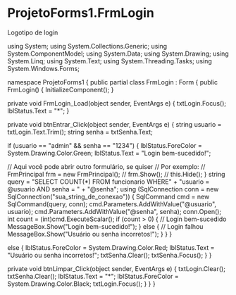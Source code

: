 # ProjetoForms1.FrmLogin
Logotipo de login

using System;
using System.Collections.Generic;
using System.ComponentModel;
using System.Data;
using System.Drawing;
using System.Linq;
using System.Text;
using System.Threading.Tasks;
using System.Windows.Forms;


namespace ProjetoForms1
    {
        public partial class FrmLogin : Form
        {
            public FrmLogin()
            {
                InitializeComponent();
            }

private void FrmLogin_Load(object sender, EventArgs e)
            {
                txtLogin.Focus();
                lblStatus.Text = "*";
            }

private void btnEntrar_Click(object sender, EventArgs e)
            {
                string usuario = txtLogin.Text.Trim();
                string senha = txtSenha.Text;

if (usuario == "admin" && senha == "1234")
                {
                    lblStatus.ForeColor = System.Drawing.Color.Green;
                    lblStatus.Text = "Login bem-sucedido!";

// Aqui você pode abrir outro formulário, se quiser
                    // Por exemplo:
                    // FrmPrincipal frm = new FrmPrincipal();
                    // frm.Show();
                    // this.Hide();
                }
                    string query = "SELECT COUNT(*) FROM funcionario WHERE" + "usuario = @usuario AND senha = " +
    "@senha";
using (SqlConnection conn = new SqlConnection("sua_string_de_conexao"))
{
    SqlCommand cmd = new SqlCommand(query, conn);
    cmd.Parameters.AddWithValue("@usuario", usuario);
    cmd.Parameters.AddWithValue("@senha", senha);
    conn.Open();
    int count = (int)cmd.ExecuteScalar();
    if (count > 0)
    {
        // Login bem-sucedido
        MessageBox.Show("Login bem-sucedido!");
    }
        else
        {
            // Login falhou
            MessageBox.Show("Usuário ou senha incorretos!");
        }
    }
}
    
else
                {
                    lblStatus.ForeColor = System.Drawing.Color.Red;
                    lblStatus.Text = "Usuário ou senha incorretos!";
                    txtSenha.Clear();
                    txtSenha.Focus();
                }
            }

private void btnLimpar_Click(object sender, EventArgs e)
            {
                txtLogin.Clear();
                txtSenha.Clear();
                lblStatus.Text = "*";
                lblStatus.ForeColor = System.Drawing.Color.Black;
                txtLogin.Focus();
            }
        }
    }

